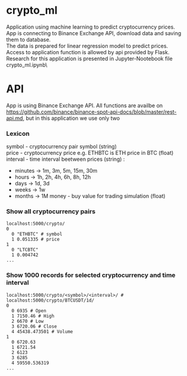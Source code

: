 # crypto_ml 
Application using machine learning to predict cryptocurrency prices.\
App is connecting to Binance Exchange API, download data and saving them to database.\
The data is prepared for linear regression model to predict prices.\
Access to application function is allowed by api provided by Flask.\
Research for this application is presented in Jupyter-Nootebook file crypto_ml.ipynb\

# API 
App is using Binance Exchange API. All functions are availbe on https://github.com/binance/binance-spot-api-docs/blob/master/rest-api.md, but in this application we use only two

### Lexicon
symbol - cryptocurrency pair symbol (string)\
price - cryptocurrency price e.g. ETHBTC is ETH price in BTC (float)\
interval - time interval beetween prices (string) :
 * minutes -> 1m, 3m, 5m, 15m, 30m
 * hours -> 1h, 2h, 4h, 6h, 8h, 12h
 * days -> 1d, 3d
 * weeks -> 1w
 * months -> 1M
money - buy value for trading simulation (float)

### Show all cryptocurrency pairs
```
localhost:5000/crypto/ 
0	
  0	"ETHBTC" # symbol
  1	0.051335 # price
1	
  0	"LTCBTC"
  1	0.004742
...
```

### Show 1000 records for selected cryptocurrency and time interval
```
localhost:5000/crypto/<symbol>/<interval>/ # localhost:5000/crypto/BTCUSDT/1d/ 
0	
  0	6935 # Open 
  1	7150.46 # High
  2	6670 # Low
  3	6720.06 # Close
  4	45438.473501 # Volume
1	
  0	6720.63
  1	6721.54
  2	6123
  3	6285
  4	59550.536319
...
```
